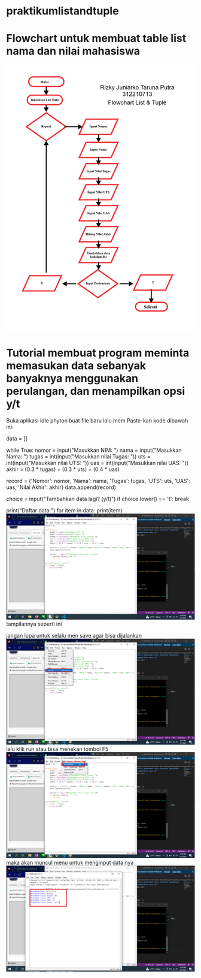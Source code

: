 # praktikumlistandtuple

# Flowchart untuk membuat table list nama dan nilai mahasiswa
![gambar1](screenshoot/flowchart.png)

# Tutorial membuat program meminta memasukan data sebanyak banyaknya menggunakan perulangan, dan menampilkan opsi y/t
Buka aplikasi idle phyton buat file baru lalu mem Paste-kan kode dibawah ini:

data = []

while True:
nomor = input("Masukkan NIM: ")
nama = input("Masukkan Nama: ")
tugas = int(input("Masukkan nilai Tugas: "))
uts = int(input("Masukkan nilai UTS: "))
uas = int(input("Masukkan nilai UAS: "))
akhir = (0.3 * tugas) + (0.3 * uts) + (0.4 * uas)
    
record = {'Nomor': nomor, 'Nama': nama, 'Tugas': tugas, 'UTS': uts, 'UAS': uas, 'Nilai Akhir': akhir}
data.append(record)
    
choice = input("Tambahkan data lagi? (y/t)")
if choice.lower() == 't':
break

print("Daftar data:")
for item in data:
print(item)
![gambar2](screenshoot/ss1.png)
tampilannya seperti ini

jangan lupa untuk selalu men save agar bisa dijalankan
![gambar3](screenshoot/ss2.png)
lalu klik run atau bisa menekan tombol F5
![gambar4](screenshoot/ss3.png)
maka akan muncul menu untuk menginput data nya
![gambar5](screenshoot/ss4.png)


